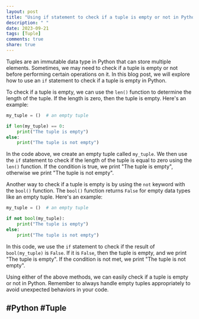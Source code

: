```yaml
---
layout: post
title: "Using if statement to check if a tuple is empty or not in Python"
description: " "
date: 2023-09-21
tags: [Tuple]
comments: true
share: true
---
```


Tuples are an immutable data type in Python that can store multiple elements. Sometimes, we may need to check if a tuple is empty or not before performing certain operations on it. In this blog post, we will explore how to use an `if` statement to check if a tuple is empty in Python.

To check if a tuple is empty, we can use the `len()` function to determine the length of the tuple. If the length is zero, then the tuple is empty. Here's an example:

```python
my_tuple = ()  # an empty tuple

if len(my_tuple) == 0:
    print("The tuple is empty")
else:
    print("The tuple is not empty")
```

In the code above, we create an empty tuple called `my_tuple`. We then use the `if` statement to check if the length of the tuple is equal to zero using the `len()` function. If the condition is true, we print "The tuple is empty", otherwise we print "The tuple is not empty".

Another way to check if a tuple is empty is by using the `not` keyword with the `bool()` function. The `bool()` function returns `False` for empty data types like an empty tuple. Here's an example:

```python
my_tuple = ()  # an empty tuple

if not bool(my_tuple):
    print("The tuple is empty")
else:
    print("The tuple is not empty")
```

In this code, we use the `if` statement to check if the result of `bool(my_tuple)` is `False`. If it is `False`, then the tuple is empty, and we print "The tuple is empty". If the condition is not met, we print "The tuple is not empty".

Using either of the above methods, we can easily check if a tuple is empty or not in Python. Remember to always handle empty tuples appropriately to avoid unexpected behaviors in your code.

## #Python #Tuple